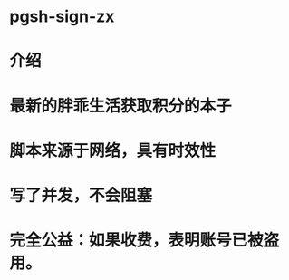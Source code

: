 # pgsh-sign-zx       
#  介绍
#  最新的胖乖生活获取积分的本子        
#  脚本来源于网络，具有时效性      
#  写了并发，不会阻塞    
#  完全公益：如果收费，表明账号已被盗用。    
